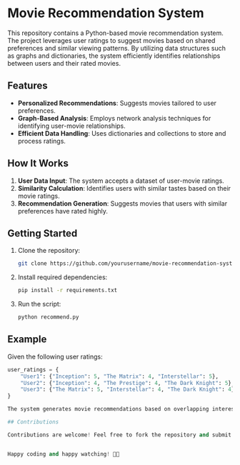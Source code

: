 
# Movie Recommendation System

This repository contains a Python-based movie recommendation system. The project leverages user ratings to suggest movies based on shared preferences and similar viewing patterns. By utilizing data structures such as graphs and dictionaries, the system efficiently identifies relationships between users and their rated movies.

## Features

- **Personalized Recommendations**: Suggests movies tailored to user preferences.
- **Graph-Based Analysis**: Employs network analysis techniques for identifying user-movie relationships.
- **Efficient Data Handling**: Uses dictionaries and collections to store and process ratings.

## How It Works

1. **User Data Input**: The system accepts a dataset of user-movie ratings.
2. **Similarity Calculation**: Identifies users with similar tastes based on their movie ratings.
3. **Recommendation Generation**: Suggests movies that users with similar preferences have rated highly.

## Getting Started

1. Clone the repository:
   ```bash
   git clone https://github.com/yourusername/movie-recommendation-system.git
   ```
2. Install required dependencies:
   ```bash
   pip install -r requirements.txt
   ```
3. Run the script:
   ```bash
   python recommend.py
   ```

## Example

Given the following user ratings:
```python
user_ratings = {
    "User1": {"Inception": 5, "The Matrix": 4, "Interstellar": 5},
    "User2": {"Inception": 4, "The Prestige": 4, "The Dark Knight": 5},
    "User3": {"The Matrix": 5, "Interstellar": 4, "The Dark Knight": 4},
}

The system generates movie recommendations based on overlapping interests among users.

## Contributions

Contributions are welcome! Feel free to fork the repository and submit pull requests.


Happy coding and happy watching! 🎥🍿

